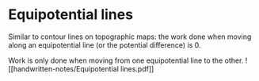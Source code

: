 # Equipotential lines
Similar to contour lines on topographic maps: the work done when moving along an equipotential line (or the potential difference) is 0.

Work is only done when moving from one equipotential line to the other.
![[handwritten-notes/Equipotential lines.pdf]]